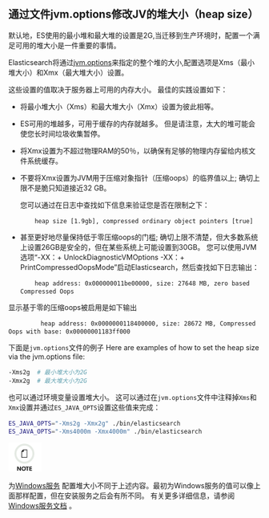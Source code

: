 ## 通过文件jvm.options修改JV的堆大小（heap size）

默认地，ES使用的最小堆和最大堆的设置是2G,当迁移到生产环境时，配置一个满足可用的堆大小是一件重要的事情。


Elasticsearch将通过[jvm.options](setting-system-settings.html#jvm-options)来指定的整个堆的大小,配置选项是Xms（最小堆大小）和Xmx（最大堆大小）设置。

这些设置的值取决于服务器上可用的内存大小。 最佳的实践设置如下：

  * 将最小堆大小（Xms）和最大堆大小（Xmx）设置为彼此相等。
  * ES可用的堆越多，可用于缓存的内存就越多。 但是请注意，太大的堆可能会使您长时间垃圾收集暂停。
  * 将Xmx设置为不超过物理RAM的50％，以确保有足够的物理内存留给内核文件系统缓存。
  * 不要将Xmx设置为JVM用于压缩对象指针（压缩oops）的临界值以上; 确切上限不是脆只知道接近32 GB。 

    您可以通过在日志中查找如下信息来验证您是否在限制之下：

            heap size [1.9gb], compressed ordinary object pointers [true]
  * 甚至更好地尽量保持低于零压缩oops的门槛; 确切上限不清楚，但大多数系统上设置26GB是安全的，但在某些系统上可能设置到30GB。 您可以使用JVM选项“-XX：+ UnlockDiagnosticVMOptions -XX：+ PrintCompressedOopsMode”启动Elasticsearch，然后查找如下日志输出：

            heap address: 0x000000011be00000, size: 27648 MB, zero based Compressed Oops
  显示基于零的压缩oops被启用是如下输出

             heap address: 0x0000000118400000, size: 28672 MB, Compressed Oops with base: 0x00000001183ff000


下面是`jvm.options`文件的例子
Here are examples of how to set the heap size via the jvm.options file:
```sh
-Xms2g  # 最小堆大小为2G
-Xmx2g  # 最大堆大小为2G
```
也可以通过环境变量设置堆大小。 这可以通过在`jvm.options`文件中注释掉`Xms`和`Xmx`设置并通过`ES_JAVA_OPTS`设置这些值来完成： 
```sh
ES_JAVA_OPTS="-Xms2g -Xmx2g" ./bin/elasticsearch 
ES_JAVA_OPTS="-Xms4000m -Xmx4000m" ./bin/elasticsearch 
``` 
  
![Note](images/icons/note.png)

为[Windows服务](windows.html#windows-service) 配置堆大小不同于上述内容。最初为Windows服务的值可以像上面那样配置，但在安装服务之后会有所不同。 有关更多详细信息，请参阅[Windows服务文档](windows.html#windows-service) 。
